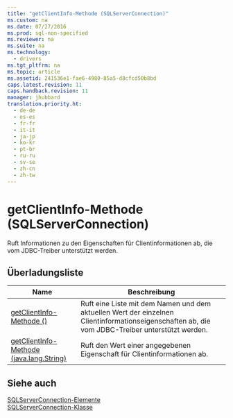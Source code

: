 ```yaml
---
title: "getClientInfo-Methode (SQLServerConnection)"
ms.custom: na
ms.date: 07/27/2016
ms.prod: sql-non-specified
ms.reviewer: na
ms.suite: na
ms.technology: 
  - drivers
ms.tgt_pltfrm: na
ms.topic: article
ms.assetid: 241536e1-fae6-4980-85a5-d8cfcd50b8bd
caps.latest.revision: 11
caps.handback.revision: 11
manager: jhubbard
translation.priority.ht: 
  - de-de
  - es-es
  - fr-fr
  - it-it
  - ja-jp
  - ko-kr
  - pt-br
  - ru-ru
  - sv-se
  - zh-cn
  - zh-tw
---
```

# getClientInfo-Methode (SQLServerConnection)
  Ruft Informationen zu den Eigenschaften für Clientinformationen ab, die vom JDBC\-Treiber unterstützt werden.  
  
## Überladungsliste  
  
|Name|Beschreibung|  
|----------|------------------|  
|[getClientInfo-Methode &#40;&#41;](../content/getClientInfo-Method---.md)|Ruft eine Liste mit dem Namen und dem aktuellen Wert der einzelnen Clientinformationseigenschaften ab, die vom JDBC\-Treiber unterstützt werden.|  
|[getClientInfo-Methode &#40;java.lang.String&#41;](../content/getClientInfo-Method--java.lang.String-.md)|Ruft den Wert einer angegebenen Eigenschaft für Clientinformationen ab.|  
  
## Siehe auch  
 [SQLServerConnection-Elemente](../content/SQLServerConnection-Members.md)   
 [SQLServerConnection-Klasse](../content/SQLServerConnection-Class.md)  
  
  